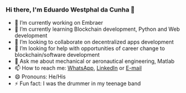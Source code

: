 ### Hi there, I'm Eduardo Westphal da Cunha 👋

- 🔭 I’m currently working on Embraer
- 🌱 I’m currently learning Blockchain development, Python and Web development
- 👯 I’m looking to collaborate on decentralized apps development
- 🤔 I’m looking for help with opportunities of career change to blockchain/software development
- 💬 Ask me about mechanical or aeronautical engineering, Matlab
- 📫 How to reach me: [WhatsApp](https://api.whatsapp.com/send?phone=5541999429764), [LinkedIn](https://www.linkedin.com/in/eduardo-westphal-da-cunha/?locale=en_US) or [E-mail](mailto:eduardowestc@gmail.com)
- 😄 Pronouns: He/His
- ⚡ Fun fact: I was the drummer in my teenage band

